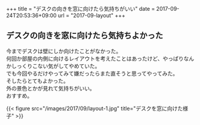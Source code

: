 +++
title = "デスクの向きを窓に向けたら気持ちがいい"
date = 2017-09-24T20:53:36+09:00
url = "2017-09-layout"
+++

## デスクの向きを窓に向けたら気持ちよかった

今までデスクは壁にしか向けたことがなかった。  
何回か部屋の内側に向けるレイアウトを考えたことはあったけど、やっぱりなんかしっくりこない気がしてやめていた。  
でも今回やるだけやってみて嫌だったらまた直そうと思ってやってみた。  
そしたらとてもよかった。  
外の景色とかが見れて気持ちがいい。  
おすすめ。

{{< figure src="/images/2017/09/layout-1.jpg" title="デスクを窓に向けた様子" >}}
